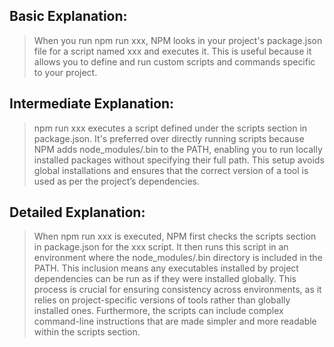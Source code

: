 ## Basic Explanation:
> When you run npm run xxx, NPM looks in your project's package.json file for a script named xxx and executes it. This is useful because it allows you to define and run custom scripts and commands specific to your project.

## Intermediate Explanation:
> npm run xxx executes a script defined under the scripts section in package.json. It's preferred over directly running scripts because NPM adds node_modules/.bin to the PATH, enabling you to run locally installed packages without specifying their full path. This setup avoids global installations and ensures that the correct version of a tool is used as per the project’s dependencies.

## Detailed Explanation:
> When npm run xxx is executed, NPM first checks the scripts section in package.json for the xxx script. It then runs this script in an environment where the node_modules/.bin directory is included in the PATH. This inclusion means any executables installed by project dependencies can be run as if they were installed globally. This process is crucial for ensuring consistency across environments, as it relies on project-specific versions of tools rather than globally installed ones. Furthermore, the scripts can include complex command-line instructions that are made simpler and more readable within the scripts section.